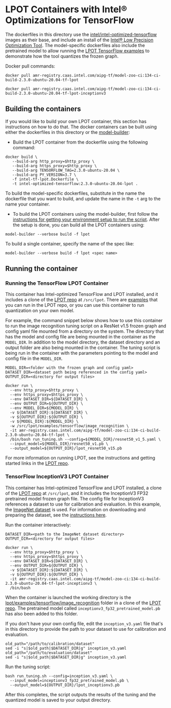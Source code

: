  # LPOT Containers with Intel® Optimizations for TensorFlow

The dockerfiles in this directory use the
[intel/intel-optimized-tensorflow](https://hub.docker.com/r/intel/intel-optimized-tensorflow)
images as their base, and include an install of the
[Intel® Low Precision Optimization Tool](https://github.com/intel/lpot).
The model-specific dockerfiles also include the pretrained model to allow running the
[LPOT TensorFlow examples](https://github.com/intel/lpot/tree/master/examples/tensorflow)
to demonstrate how the tool quantizes the frozen graph.

Docker pull commands:
```
docker pull amr-registry.caas.intel.com/aipg-tf/model-zoo-ci:134-ci-build-2.3.0-ubuntu-20.04-tf-lpot

docker pull amr-registry.caas.intel.com/aipg-tf/model-zoo-ci:134-ci-build-2.3.0-ubuntu-20.04-tf-lpot-inceptionv3
```

## Building the containers

If you would like to build your own LPOT container, this section has instructions
on how to do that. The docker containers can be built using either the dockerfiles
in this directory or the [model-builder](/tools/scripts/model-builder):

* Build the LPOT container from the dockerfile using the following command:
 ```
 docker build \
    --build-arg http_proxy=$http_proxy \
    --build-arg https_proxy=$http_proxy \
    --build-arg TENSORFLOW_TAG=2.3.0-ubuntu-20.04 \
    --build-arg PY_VERSION=3.7 \
    -f intel-tf-lpot.Dockerfile \
    -t intel-optimized-tensorflow:2.3.0-ubuntu-20.04-lpot .
 ```
 To build the model-specific dockerfiles, substitute in the name the dockerfile
 that you want to build, and update the name in the `-t` arg to the name your container.

* To build the LPOT containers using the model-builder, first follow the
 [instructions for getting your environment setup to run the script](https://gitlab.devtools.intel.com/intelai/models/-/tree/develop/tools#model-builder-setup).
 After the setup is done, you can build all the LPOT containers using:
 ```
 model-builder --verbose build -f lpot
 ```
 To build a single container, specify the name of the spec like:
 ```
 model-builder --verbose build -f lpot <spec name>
 ```

## Running the container

### Running the TensorFlow LPOT Container

This container has Intel-optimized TensorFlow and LPOT installed, and it
includes a clone of the [LPOT repo](https://github.com/intel/lpot/) at `/src/lpot`.
There are [examples](https://github.com/intel/lpot/tree/master/examples/tensorflow)
that you can run in the LPOT repo, or you can use this container to run
quantization on your own model.

For example, the command snippet below shows how to use this container to run the
image recognition tuning script on a ResNet v1.5 frozen graph and config yaml file
mounted from a directory on the system. The directory that has the model and config
file are being mounted in the container as the `MODEL_DIR`. In addition to the model
directory, the dataset directory and an output folder are also being mounted in the
container. The tuning script is being run in the container with the parameters
pointing to the model and config file in the `MODEL_DIR`.
```
MODEL_DIR=<folder with the frozen graph and config yaml>
DATASET_DIR=<dataset path being referenced in the config yaml>
OUTPUT_DIR=<directory for output files>

docker run \
  --env http_proxy=$http_proxy \
  --env https_proxy=$https_proxy \
  --env DATASET_DIR=${DATASET_DIR} \
  --env OUTPUT_DIR=${OUTPUT_DIR} \
  --env MODEL_DIR=${MODEL_DIR} \
  -v ${DATASET_DIR}:${DATASET_DIR} \
  -v ${OUTPUT_DIR}:${OUTPUT_DIR} \
  -v ${MODEL_DIR}:${MODEL_DIR} \
  -w /src/lpot/examples/tensorflow/image_recognition \
  -it amr-registry.caas.intel.com/aipg-tf/model-zoo-ci:134-ci-build-2.3.0-ubuntu-20.04-tf-lpot \
  /bin/bash run_tuning.sh --config=${MODEL_DIR}/resnet50_v1_5.yaml \
  --input_model=${MODEL_DIR}/resnet50_v1.pb \
  --output_model=${OUTPUT_DIR}/lpot_resnet50_v15.pb
```

For more information on running LPOT, see the instructions and getting
started links in the [LPOT repo](https://github.com/intel/lpot#getting-started).

### TensorFlow InceptionV3 LPOT Container

This container has Intel-optimized TensorFlow and LPOT installed, a clone of
the [LPOT repo](https://github.com/intel/lpot/) at `/src/lpot`, and
it includes the InceptionV3 FP32 pretrained model frozen graph file.
The config file for InceptionV3 references a dataset to use for calibration and
evaluation. In this example, the [ImageNet dataset](http://www.image-net.org)
is used. For information on downloading and preparing the dataset, see
the [instructions here](/datasets/imagenet/README.md).

Run the container interactively:
```
DATASET_DIR=<path to the ImageNet dataset directory>
OUTPUT_DIR=<directory for output files>

docker run \
  --env http_proxy=$http_proxy \
  --env https_proxy=$https_proxy \
  --env DATASET_DIR=${DATASET_DIR} \
  --env OUTPUT_DIR=${OUTPUT_DIR} \
  -v ${DATASET_DIR}:${DATASET_DIR} \
  -v ${OUTPUT_DIR}:${OUTPUT_DIR} \
  -it amr-registry.caas.intel.com/aipg-tf/model-zoo-ci:134-ci-build-2.3.0-ubuntu-20.04-tf-lpot-inceptionv3 \
  /bin/bash
```
When the container is launched the working directory is the
[lpot/examples/tensorflow/image_recognition](https://github.com/intel/lpot/tree/master/examples/tensorflow/image_recognition)
folder in a clone of the [LPOT repo](https://github.com/intel/lpot/). The
pretrained model called `inceptionv3_fp32_pretrained_model.pb` has also
been added to this folder.

If you don't have your own config file, edit the `inception_v3.yaml` file
that's in this directory to provide the path to your dataset to use for
calibration and evaluation.
```
old_path="/path/to/calibration/dataset"
sed -i "s|$old_path|$DATASET_DIR|g" inception_v3.yaml
old_path="/path/to/evaluation/dataset"
sed -i "s|$old_path|$DATASET_DIR|g" inception_v3.yaml
```

Run the tuning script:
```
bash run_tuning.sh --config=inception_v3.yaml \
  --input_model=inceptionv3_fp32_pretrained_model.pb \
  --output_model=${OUTPUT_DIR}/lpot_inceptionv3.pb
```

After this completes, the script outputs the results of the tuning and the
quantized model is saved to your output directory.
